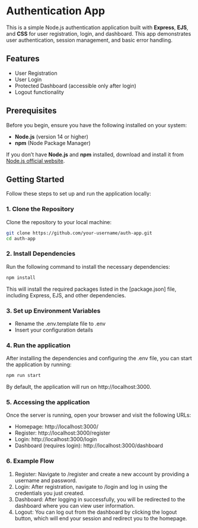 # Authentication App

This is a simple Node.js authentication application built with **Express**, **EJS**, and **CSS** for user registration, login, and dashboard. This app demonstrates user authentication, session management, and basic error handling.

## Features

- User Registration
- User Login
- Protected Dashboard (accessible only after login)
- Logout functionality

## Prerequisites

Before you begin, ensure you have the following installed on your system:

- **Node.js** (version 14 or higher)
- **npm** (Node Package Manager)

If you don’t have **Node.js** and **npm** installed, download and install it from [Node.js official website](https://nodejs.org/).

## Getting Started

Follow these steps to set up and run the application locally:

### 1. Clone the Repository

Clone the repository to your local machine:

```bash
git clone https://github.com/your-username/auth-app.git
cd auth-app
```

### 2. Install Dependencies

Run the following command to install the necessary dependencies:

```bash
npm install
```

This will install the required packages listed in the [package.json] file, including Express, EJS, and other dependencies.

### 3. Set up Environment Variables

- Rename the .env.template file to .env
- Insert your configuration details

### 4. Run the application

After installing the dependencies and configuring the .env file, you can start the application by running:

```bash
npm run start
```

By default, the application will run on http://localhost:3000.

### 5. Accessing the application

Once the server is running, open your browser and visit the following URLs:

- Homepage: http://localhost:3000/
- Register: http://localhost:3000/register
- Login: http://localhost:3000/login
- Dashboard (requires login): http://localhost:3000/dashboard

### 6. Example Flow

1. Register: Navigate to /register and create a new account by providing a username and password.
2. Login: After registration, navigate to /login and log in using the credentials you just created.
3. Dashboard: After logging in successfully, you will be redirected to the dashboard where you can view user information.
4. Logout: You can log out from the dashboard by clicking the logout button, which will end your session and redirect you to the homepage.
